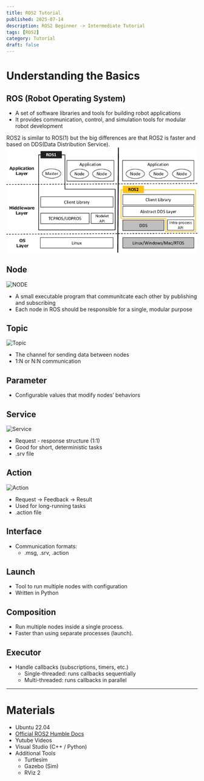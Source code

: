 ```yaml
---
title: ROS2 Tutorial
published: 2025-07-14
description: ROS2 Beginner -> Intermediate Tutorial
tags: [ROS2]
category: Tutorial
draft: false
---
```


# Understanding the Basics
## ROS (Robot Operating System)
- A set of software libraries and tools for building robot applications
- It provides communication, control, and simulation tools for modular robot development

ROS2 is similar to ROS(1) but the big differences are that ROS2 is faster and based on DDS(Data Distribution Service).
![roscompare](./images/1rosvsros2.png)

## Node
![NODE](https://docs.ros.org/en/foxy/_images/Nodes-TopicandService.gif)
- A small executable program that communitcate each other by publishing and subscribing
- Each node in ROS should be responsible for a single, modular purpose

## Topic
![Topic](https://docs.ros.org/en/foxy/_images/Topic-MultiplePublisherandMultipleSubscriber.gif)
- The channel for sending data between nodes
- 1:N or N:N communication

## Parameter
- Configurable values that modify nodes’ behaviors

## Service
![Service](https://docs.ros.org/en/foxy/_images/Service-MultipleServiceClient.gif)
- Request - response structure (1:1)
- Good for short, deterministic tasks
- .srv file

## Action
![Action](https://docs.ros.org/en/foxy/_images/Action-SingleActionClient.gif)
- Request -> Feedback -> Result
- Used for long-running tasks
- .action file

## Interface
- Communication formats:
    - .msg, .srv, .action

## Launch
- Tool to run multiple nodes with configuration
- Written in Python 

## Composition
- Run multiple nodes inside a single process.
- Faster than using separate processes (launch).

## Executor
- Handle callbacks (subscriptions, timers, etc.)
    - Single-threaded: runs callbacks sequentially
    - Multi-threaded: runs callbacks in parallel

---

# Materials
- Ubuntu 22.04
- [Official ROS2 Humble Docs](https://docs.ros.org/en/humble/index.html)
- Yutube Videos
- Visual Studio (C++ / Python)
- Additional Tools
    - Turtlesim
    - Gazebo (Sim)
    - RViz 2